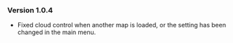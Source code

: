 ### Version 1.0.4
- Fixed cloud control when another map is loaded, or the setting has been changed in the main menu.